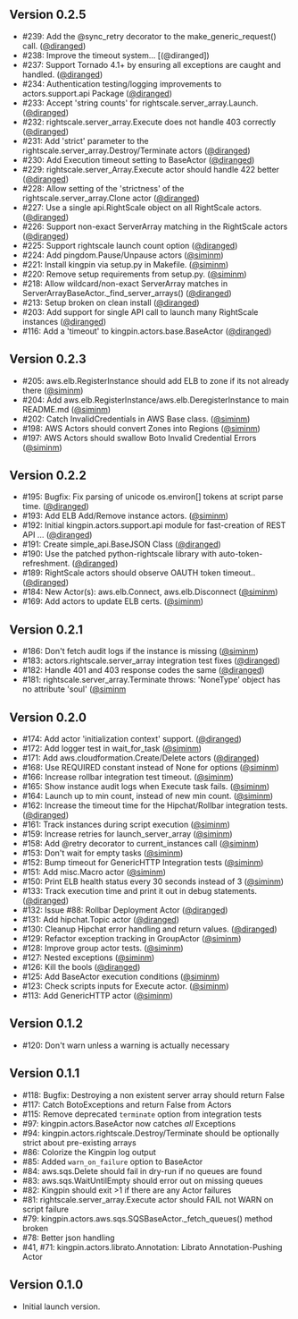 ## Version 0.2.5
 * #239: Add the @sync_retry decorator to the make_generic_request() call. ([@diranged])
 * #238: Improve the timeout system... [(@diranged])
 * #237: Support Tornado 4.1+ by ensuring all exceptions are caught and handled. ([@diranged])
 * #234: Authentication testing/logging improvements to actors.support.api Package ([@diranged])
 * #233: Accept 'string counts' for rightscale.server_array.Launch. ([@diranged])
 * #232: rightscale.server_array.Execute does not handle 403 correctly ([@diranged])
 * #231: Add 'strict' parameter to the rightscale.server_array.Destroy/Terminate actors ([@diranged])
 * #230: Add Execution timeout setting to BaseActor ([@diranged])
 * #229: rightscale.server_Array.Execute actor should handle 422 better ([@diranged])
 * #228: Allow setting of the 'strictness' of the rightscale.server_array.Clone actor ([@diranged])
 * #227: Use a single api.RightScale object on all RightScale actors. ([@diranged])
 * #226: Support non-exact ServerArray matching in the RightScale actors ([@diranged])
 * #225: Support rightscale launch count option ([@diranged])
 * #224: Add pingdom.Pause/Unpause actors ([@siminm])
 * #221: Install kingpin via setup.py in Makefile. ([@siminm])
 * #220: Remove setup requirements from setup.py. ([@siminm])
 * #218: Allow wildcard/non-exact ServerArray matches in ServerArrayBaseActor._find_server_arrays() ([@diranged])
 * #213: Setup broken on clean install ([@diranged])
 * #203: Add support for single API call to launch many RightScale instances ([@diranged])
 * #116: Add a 'timeout' to kingpin.actors.base.BaseActor ([@diranged])

## Version 0.2.3
 * #205: aws.elb.RegisterInstance should add ELB to zone if its not already there ([@siminm])
 * #204: Add aws.elb.RegisterInstance/aws.elb.DeregisterInstance to main README.md ([@siminm])
 * #202: Catch InvalidCredentials in AWS Base class. ([@siminm])
 * #198: AWS Actors should convert Zones into Regions ([@siminm])
 * #197: AWS Actors should swallow Boto Invalid Credential Errors ([@siminm])

## Version 0.2.2
 * #195: Bugfix: Fix parsing of unicode os.environ[] tokens at script parse time. ([@diranged])
 * #193: Add ELB Add/Remove instance actors. ([@siminm])
 * #192: Initial kingpin.actors.support.api module for fast-creation of REST API ... ([@diranged])
 * #191: Create simple_api.BaseJSON Class ([@diranged])
 * #190: Use the patched python-rightscale library with auto-token-refreshment. ([@diranged])
 * #189: RightScale actors should observe OAUTH token timeout.. ([@diranged])
 * #184: New Actor(s): aws.elb.Connect, aws.elb.Disconnect ([@siminm])
 * #169: Add actors to update ELB certs. ([@siminm])

## Version 0.2.1
 * #186: Don't fetch audit logs if the instance is missing ([@siminm])
 * #183: actors.rightscale.server_array integration test fixes ([@diranged])
 * #182: Handle 401 and 403 response codes the same ([@diranged])
 * #181: rightscale.server_array.Terminate throws: 'NoneType' object has no attribute 'soul' ([@siminm]

## Version 0.2.0
 * #174: Add actor 'initialization context' support. ([@diranged])
 * #172: Add logger test in wait_for_task ([@siminm])
 * #171: Add aws.cloudformation.Create/Delete actors ([@diranged])
 * #168: Use REQUIRED constant instead of None for options ([@siminm])
 * #166: Increase rollbar integration test timeout. ([@siminm])
 * #165: Show instance audit logs when Execute task fails. ([@siminm])
 * #164: Launch up to min count, instead of new min count. ([@siminm])
 * #162: Increase the timeout time for the Hipchat/Rollbar integration tests. ([@diranged])
 * #161: Track instances during script execution ([@siminm])
 * #159: Increase retries for launch_server_array ([@siminm])
 * #158: Add @retry decorator to current_instances call ([@siminm])
 * #153: Don't wait for empty tasks ([@siminm])
 * #152: Bump timeout for GenericHTTP Integration tests ([@siminm])
 * #151: Add misc.Macro actor ([@siminm])
 * #150: Print ELB health status every 30 seconds instead of 3 ([@siminm])
 * #133: Track execution time and print it out in debug statements. ([@diranged])
 * #132: Issue #88: Rollbar Deployment Actor ([@diranged])
 * #131: Add hipchat.Topic actor ([@diranged])
 * #130: Cleanup Hipchat error handling and return values. ([@diranged])
 * #129: Refactor exception tracking in GroupActor ([@siminm])
 * #128: Improve group actor tests. ([@siminm])
 * #127: Nested exceptions ([@siminm])
 * #126: Kill the bools ([@diranged])
 * #125: Add BaseActor execution conditions ([@siminm])
 * #123: Check scripts inputs for Execute actor. ([@siminm])
 * #113: Add GenericHTTP actor ([@siminm])

## Version 0.1.2
  * #120: Don't warn unless a warning is actually necessary

## Version 0.1.1
 * #118: Bugfix: Destroying a non existent server array should return False
 * #117: Catch BotoExceptions and return False from Actors
 * #115: Remove deprecated `terminate` option from integration tests
 * #97: kingpin.actors.BaseActor now catches *all* Exceptions
 * #94: kingpin.actors.rightscale.Destroy/Terminate should be optionally strict about pre-existing arrays
 * #86: Colorize the Kingpin log output
 * #85: Added `warn_on_failure` option to BaseActor
 * #84: aws.sqs.Delete should fail in dry-run if no queues are found
 * #83: aws.sqs.WaitUntilEmpty should error out on missing queues
 * #82: Kingpin should exit >1 if there are any Actor failures
 * #81: rightscale.server_array.Execute actor should FAIL not WARN on script failure
 * #79: kingpin.actors.aws.sqs.SQSBaseActor._fetch_queues() method broken
 * #78: Better json handling
 * #41, #71: kingpin.actors.librato.Annotation: Librato Annotation-Pushing Actor

## Version 0.1.0
  * Initial launch version.

[@diranged]: https://github.com/diranged
[@siminm]: https://github.com/siminm
[@cmclaughlin]: https://github.com/cmclaughlin
